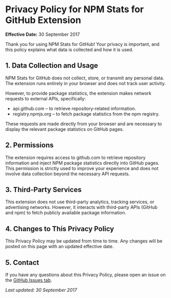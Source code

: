 # Privacy Policy for NPM Stats for GitHub Extension

**Effective Date:** 30 September 2017

Thank you for using NPM Stats for GitHub! Your privacy is important, and this policy explains what data is collected and how it is used.

## 1. Data Collection and Usage

NPM Stats for GitHub does not collect, store, or transmit any personal data. The extension runs entirely in your browser and does not track user activity.

However, to provide package statistics, the extension makes network requests to external APIs, specifically:

- api.github.com – to retrieve repository-related information.
- registry.npmjs.org – to fetch package statistics from the npm registry.

These requests are made directly from your browser and are necessary to display the relevant package statistics on GitHub pages.

## 2. Permissions

The extension requires access to github.com to retrieve repository information and inject NPM package statistics directly into GitHub pages. This permission is strictly used to improve your experience and does not involve data collection beyond the necessary API requests.

## 3. Third-Party Services

This extension does not use third-party analytics, tracking services, or advertising networks. However, it interacts with third-party APIs (GitHub and npm) to fetch publicly available package information.

## 4. Changes to This Privacy Policy

This Privacy Policy may be updated from time to time. Any changes will be posted on this page with an updated effective date.

## 5. Contact

If you have any questions about this Privacy Policy, please open an issue on the [GitHub Issues tab](https://github.com/katranci/github-npm-stats/issues).

_Last updated: 30 September 2017_
